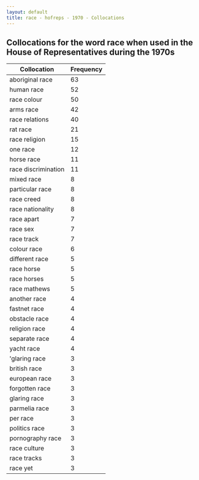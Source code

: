 ```yaml
---
layout: default
title: race - hofreps - 1970 - Collocations
---
```

## Collocations for the word **race** when used in the House of Representatives during the 1970s

| Collocation | Frequency |
|--------------|----------------|
|aboriginal race|63|
|human race|52|
|race colour|50|
|arms race|42|
|race relations|40|
|rat race|21|
|race religion|15|
|one race|12|
|horse race|11|
|race discrimination|11|
|mixed race|8|
|particular race|8|
|race creed|8|
|race nationality|8|
|race apart|7|
|race sex|7|
|race track|7|
|colour race|6|
|different race|5|
|race horse|5|
|race horses|5|
|race mathews|5|
|another race|4|
|fastnet race|4|
|obstacle race|4|
|religion race|4|
|separate race|4|
|yacht race|4|
|'glaring race|3|
|british race|3|
|european race|3|
|forgotten race|3|
|glaring race|3|
|parmelia race|3|
|per race|3|
|politics race|3|
|pornography race|3|
|race culture|3|
|race tracks|3|
|race yet|3|
